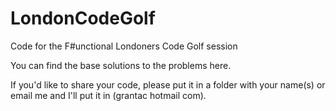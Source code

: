 LondonCodeGolf
==============

Code for the F#unctional Londoners Code Golf session

You can find the base solutions to the problems here.

If you'd like to share your code, please put it in a folder with your name(s) or email me and I'll put it in (grantac hotmail com).
